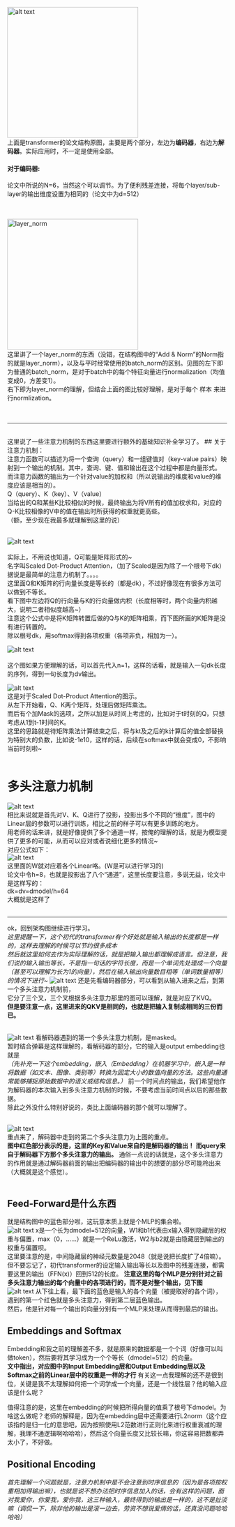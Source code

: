 <img src="transformer_structure.png" alt="alt text" width="300"><br>
上面是transformer的论文结构原图，主要是两个部分，左边为**编码器**，右边为**解码器**。实际应用时，不一定是使用全部。<br>
#### 对于编码器:<br>
论文中所说的N=6，当然这个可以调节。为了便利残差连接，将每个layer/sub-layer的输出维度设置为相同的（论文中为d=512）<br>
<br>
<br>

<img src="layer_norm.png" alt="layer_norm" width="300"><br>
这里讲了一个layer_norm的东西（没错，在结构图中的“Add & Norm”的Norm指的就是layer_norm），以及与平时经常使用的batch_norm的区别。见图的左下即为普通的batch_norm，是对于batch中的每个特征向量进行normalization（均值变成0，方差变1）。<br>
右下即为layer_norm的理解，但结合上面的图比较好理解，是对于每个 样本 来进行normlization。<br>
<br><br>

---
<br>
这里说了一些注意力机制的东西这里要进行额外的基础知识补全学习了。
## 关于注意力机制：<br>
注意力函数可以描述为将一个查询（query）和一组键值对（key-value pairs）映射到一个输出的机制。其中，查询、键、值和输出在这个过程中都是向量形式。<br>
而注意力函数的输出为一个针对value的加权和（所以说输出的维度和value的维度应该是相当的）。<br>
Q（query）、K（key）、V（value）<br>
当给出的Q和某些K比较相似的时候，最终输出为将V所有的值加权求和，对应的Q-K比较相像的V中的值在输出时所获得的权重就更高些。<br>
（额，至少现在我最多就理解到这里的说）<br>
<br>

![alt text](Dot-Product.png)<br>
<br>
实际上，不用说也知道，Q可能是矩阵形式的~<br>
名字叫Scaled Dot-Product Attention，（加了Scaled是因为除了一个根号下dk）据说是最简单的注意力机制了。。。。<br>
这里面Q和K矩阵的行向量长度是等长的（都是dk），不过好像现在有很多方法可以做到不等长。<br>
看下图中左边将Q的行向量与K的行向量做内积（长度相等时，两个向量内积越大，说明二者相似度越高~）<br>
注意这个公式中是将K矩阵转置后做的Q与K的矩阵相乘，而下图所画的K矩阵是没有进行转置的。<br>
除以根号dk，用softmax得到各项权重（各项非负，相加为一）。<br>

![alt text](0.png)<br>
<br>
这个图如果方便理解的话，可以首先代入n=1，这样的话看，就是输入一句dk长度的序列，得到一句长度为dv输出。<br>

![alt text](image-1.png)<br>
这是对于Scaled Dot-Product Attention的图示。<br>
从左下开始看，Q、K两个矩阵，处理后做矩阵乘法。<br>
而后有个加Mask的选项，之所以加是从时间上考虑的，比如对于t时刻的Q，只想考虑从1到t-1时间的K。<br>
这里的思路就是待矩阵乘法计算结束之后，将与kt及之后的k计算后的值全部替换为特别大的负数，比如说-1e10，这样的话，后续在softmax中就会变成0，不影响当前时刻啦~<br>
 <br>

# 多头注意力机制
![alt text](image-2.png)<br>
相比来说就是首先对V、K、Q进行了投影，投影出多个不同的“维度”，图中的Linear层的参数可以进行训练，相比之前的样子可以有更多训练的地方。<br>
用老师的话来讲，就是好像提供了多个通道一样，按俺的理解的话，就是为模型提供了更多的可能，从而可以应对或者说细化更多的情况~<br>
对应公式如下：<br>
![alt text](image-3.png)<br>
这里面的W就对应着各个Linear咯。(W是可以进行学习的)<br>
论文中令h=8，也就是投影出了八个“通道”，这里长度要注意，多说无益，论文中是这样写的：<br>
dk=dv=dmodel/h=64<br>
大概就是这样了<br>
<br>
 
---
ok，回到架构图继续进行学习。  
*这里提醒一下，这个初代的transformer有个好处就是输入输出的长度都是一样的，这样去理解的时候可以节约很多成本*  
*然后就这里如何去作为实际理解的话，就是把输入输出都理解成语言。但注意，我们说的输入输出等长，不是指一句话的字符长度，而是一个单词先处理成一个向量（甚至可以理解为长为1的向量），然后在输入输出向量数目相等（单词数量相等）的情况下进行~*
![alt text](image.png)
还是先看编码器部分，可以看到从输入进来之后，到第一个多头注意力机制前，  
它分了三个叉，三个叉根据多头注意力那里的图可以理解，就是对应了KVQ。  
**但是要注意一点，这里进来的QKV是相同的，也就是把输入复制成相同的三份而已。**  
<br>

![alt text](image-4.png)
看解码器遇到的第一个多头注意力机制，是masked。  
暂时结合弹幕是这样理解的，看解码器的部分，它的输入是output embedding也就是  
*（先补充一下这个embedding，嵌入（Embedding）在机器学习中，嵌入是一种将数据（如文本、图像、类别等）转换为固定大小的数值向量的方法。这些向量通常能够捕捉原始数据中的语义或结构信息。）*
前一个时间点的输出，我们希望他作为解码器的本次输入到多头注意力机制的时候，不要考虑当前时间点以后的那些数据。  
除此之外没什么特别好说的，类比上面编码器的那个就可以理解了。<br>
<br>

![alt text](image-5.png)  
重点来了，解码器中走到的第二个多头注意力为上图的重点。  
**图中红色部分表示的是，这里的Key和Value来自的是解码器的输出！**
**而query来自于解码器下方那个多头注意力的输出。**
通俗一点说的话就是，这个多头注意力的作用就是通过解码器前面的输出把编码器的输出中的想要的部分尽可能柃出来（大概就是这个感觉）。  
<br>

## Feed-Forward是什么东西
就是结构图中的蓝色部分啦，这玩意本质上就是个MLP的集合啦。  
![alt text](image-6.png)
x是一个长为dmodel=512的向量，W1和b1代表由x输入得到隐藏层的权重与偏置，max（0，……）就是一个ReLu激活，W2与b2就是由隐藏层到输出的权重与偏置呗。  
这里要注意的是，中间隐藏层的神经元数量是2048（就是说把长度扩了4倍嘛）。但不要忘记了，初代transformer的设定输入输出等长以及图中的残差连接，都需要这里的输出（FFN(x)）回到512的长度。
**注意这里的每个MLP是分别针对之前多头注意力输出的每个向量中的各项进行的，而不是对整个输出，见下图**
![alt text](image-7.png)
从下往上看，最下面的蓝色是输入的各个向量（被提取好的各个词），遇到的第一个红色就是多头注意力，得到第二层蓝色输出。  
然后，他是针对每一个输出的向量分别有一个MLP来处理从而得到最后的输出。

## Embeddings and Softmax
Embedding和我之前的理解差不多，就是原来的数据都是一个个词（好像可以叫做token），然后要将其学习成为一个个等长（dmodel=512）的向量。  
**文中指出，对应图中的Input Embedding层和Output Embedding层以及Softmax之前的Linear层中的权重是一样的才行**
有关这一点我理解的还不是很到位，关键是我不太理解如何把一个词学成一个向量，还是一个线性层？他的输入应该是什么呢？

值得注意的是，这里在embedding的时候把所得向量的值乘了根号下dmodel。为啥这么做呢？老师的解释是，因为在embedding层中还需要进行L2norm（这个应该指的是归一化的意思吧，因为按照使用L2范数进行正则化来进行权重衰减的理解，我理不通逻辑啊哈哈哈），然后这个向量长度又比较长嘛，你这容易把数都弄太小了，不好做。

## Positional Encoding
*首先理解一个问题就是，注意力机制中是不会注意到时序信息的（因为是各项按权重相加得输出嘛），也就是说不想办法把时序信息加入的话，会有这样的问题，面对我爱你，你爱我，爱你我，这三种输入，最终得到的输出是一样的，这不是扯淡嘛（调侃一下，除非他的输出是滚一边去，劳资不想说爱情的话，还真没问题哈哈哈哈）*

